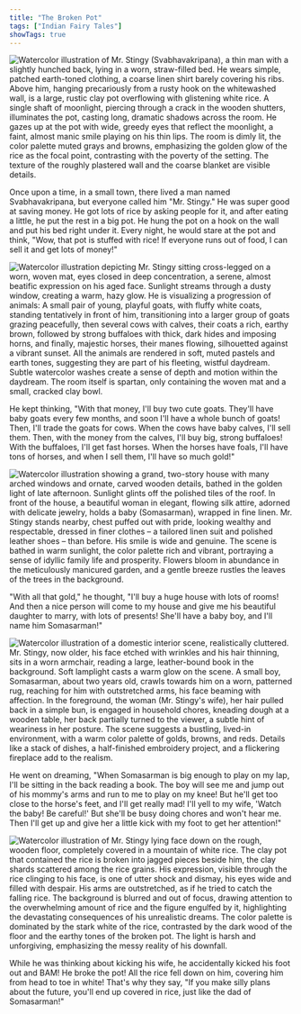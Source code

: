 ```yaml
---
title: "The Broken Pot"
tags: ["Indian Fairy Tales"]
showTags: true
---
```


![Watercolor illustration of Mr. Stingy (Svabhavakripana), a thin man with a slightly hunched back, lying in a worn, straw-filled bed. He wears simple, patched earth-toned clothing, a coarse linen shirt barely covering his ribs. Above him, hanging precariously from a rusty hook on the whitewashed wall, is a large, rustic clay pot overflowing with glistening white rice. A single shaft of moonlight, piercing through a crack in the wooden shutters, illuminates the pot, casting long, dramatic shadows across the room. He gazes up at the pot with wide, greedy eyes that reflect the moonlight, a faint, almost manic smile playing on his thin lips. The room is dimly lit, the color palette muted grays and browns, emphasizing the golden glow of the rice as the focal point, contrasting with the poverty of the setting. The texture of the roughly plastered wall and the coarse blanket are visible details.](/images/image_fairy-tales-the-broken-pot0.png)

Once upon a time, in a small town, there lived a man named Svabhavakripana, but everyone called him "Mr. Stingy." He was super good at saving money. He got lots of rice by asking people for it, and after eating a little, he put the rest in a big pot. He hung the pot on a hook on the wall and put his bed right under it. Every night, he would stare at the pot and think, "Wow, that pot is stuffed with rice! If everyone runs out of food, I can sell it and get lots of money!"


![Watercolor illustration depicting Mr. Stingy sitting cross-legged on a worn, woven mat, eyes closed in deep concentration, a serene, almost beatific expression on his aged face. Sunlight streams through a dusty window, creating a warm, hazy glow. He is visualizing a progression of animals: A small pair of young, playful goats, with fluffy white coats, standing tentatively in front of him, transitioning into a larger group of goats grazing peacefully, then several cows with calves, their coats a rich, earthy brown, followed by strong buffaloes with thick, dark hides and imposing horns, and finally, majestic horses, their manes flowing, silhouetted against a vibrant sunset. All the animals are rendered in soft, muted pastels and earth tones, suggesting they are part of his fleeting, wistful daydream. Subtle watercolor washes create a sense of depth and motion within the daydream. The room itself is spartan, only containing the woven mat and a small, cracked clay bowl.](/images/image_fairy-tales-the-broken-pot1.png)

He kept thinking, "With that money, I'll buy two cute goats. They'll have baby goats every few months, and soon I'll have a whole bunch of goats! Then, I'll trade the goats for cows. When the cows have baby calves, I'll sell them. Then, with the money from the calves, I'll buy big, strong buffaloes! With the buffaloes, I'll get fast horses. When the horses have foals, I'll have tons of horses, and when I sell them, I'll have so much gold!" 

![Watercolor illustration showing a grand, two-story house with many arched windows and ornate, carved wooden details, bathed in the golden light of late afternoon. Sunlight glints off the polished tiles of the roof. In front of the house, a beautiful woman in elegant, flowing silk attire, adorned with delicate jewelry, holds a baby (Somasarman), wrapped in fine linen. Mr. Stingy stands nearby, chest puffed out with pride, looking wealthy and respectable, dressed in finer clothes – a tailored linen suit and polished leather shoes – than before. His smile is wide and genuine. The scene is bathed in warm sunlight, the color palette rich and vibrant, portraying a sense of idyllic family life and prosperity. Flowers bloom in abundance in the meticulously manicured garden, and a gentle breeze rustles the leaves of the trees in the background.](/images/image_fairy-tales-the-broken-pot2.png)

"With all that gold," he thought, "I'll buy a huge house with lots of rooms! And then a nice person will come to my house and give me his beautiful daughter to marry, with lots of presents! She'll have a baby boy, and I'll name him Somasarman!"

![Watercolor illustration of a domestic interior scene, realistically cluttered. Mr. Stingy, now older, his face etched with wrinkles and his hair thinning, sits in a worn armchair, reading a large, leather-bound book in the background. Soft lamplight casts a warm glow on the scene. A small boy, Somasarman, about two years old, crawls towards him on a worn, patterned rug, reaching for him with outstretched arms, his face beaming with affection. In the foreground, the woman (Mr. Stingy's wife), her hair pulled back in a simple bun, is engaged in household chores, kneading dough at a wooden table, her back partially turned to the viewer, a subtle hint of weariness in her posture. The scene suggests a bustling, lived-in environment, with a warm color palette of golds, browns, and reds. Details like a stack of dishes, a half-finished embroidery project, and a flickering fireplace add to the realism.](/images/image_fairy-tales-the-broken-pot3.png)

He went on dreaming, "When Somasarman is big enough to play on my lap, I'll be sitting in the back reading a book. The boy will see me and jump out of his mommy's arms and run to me to play on my knee! But he'll get too close to the horse's feet, and I'll get really mad! I'll yell to my wife, 'Watch the baby! Be careful!' But she'll be busy doing chores and won't hear me. Then I'll get up and give her a little kick with my foot to get her attention!"

![Watercolor illustration of Mr. Stingy lying face down on the rough, wooden floor, completely covered in a mountain of white rice. The clay pot that contained the rice is broken into jagged pieces beside him, the clay shards scattered among the rice grains. His expression, visible through the rice clinging to his face, is one of utter shock and dismay, his eyes wide and filled with despair. His arms are outstretched, as if he tried to catch the falling rice. The background is blurred and out of focus, drawing attention to the overwhelming amount of rice and the figure engulfed by it, highlighting the devastating consequences of his unrealistic dreams. The color palette is dominated by the stark white of the rice, contrasted by the dark wood of the floor and the earthy tones of the broken pot. The light is harsh and unforgiving, emphasizing the messy reality of his downfall.](/images/image_fairy-tales-the-broken-pot4.png)

While he was thinking about kicking his wife, he accidentally kicked his foot out and BAM! He broke the pot! All the rice fell down on him, covering him from head to toe in white! That's why they say, "If you make silly plans about the future, you'll end up covered in rice, just like the dad of Somasarman!"